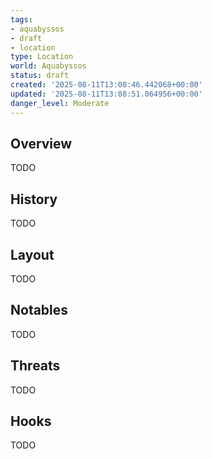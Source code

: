 ```yaml
---
tags:
- aquabyssos
- draft
- location
type: Location
world: Aquabyssos
status: draft
created: '2025-08-11T13:08:46.442068+00:00'
updated: '2025-08-11T13:08:51.064956+00:00'
danger_level: Moderate
---
```



## Overview

TODO
## History

TODO
## Layout

TODO
## Notables

TODO
## Threats

TODO
## Hooks

TODO
